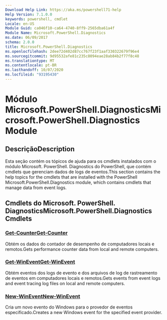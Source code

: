 ```yaml
---
Download Help Link: https://aka.ms/powershell71-help
Help Version: 7.1.0.0
keywords: powershell, cmdlet
Locale: en-US
Module Guid: ca046f10-ca64-4740-8ff9-2565dba61a4f
Module Name: Microsoft.PowerShell.Diagnostics
ms.date: 06/09/2017
schema: 2.0.0
title: Microsoft.PowerShell.Diagnostics
ms.openlocfilehash: 2dee72d402d87cc767f23f1aaf330322679f96e4
ms.sourcegitcommit: 9d95532afe81c235c8094eae28ab84b2f77f8c48
ms.translationtype: MT
ms.contentlocale: pt-BR
ms.lasthandoff: 10/07/2020
ms.locfileid: "93195430"
---
```

# <span data-ttu-id="d26e8-103">Módulo Microsoft.PowerShell.Diagnostics</span><span class="sxs-lookup"><span data-stu-id="d26e8-103">Microsoft.PowerShell.Diagnostics Module</span></span>

## <span data-ttu-id="d26e8-104">Descrição</span><span class="sxs-lookup"><span data-stu-id="d26e8-104">Description</span></span>

<span data-ttu-id="d26e8-105">Esta seção contém os tópicos de ajuda para os cmdlets instalados com o módulo Microsoft. PowerShell. Diagnostics do PowerShell, que contém cmdlets que gerenciam dados de logs de eventos.</span><span class="sxs-lookup"><span data-stu-id="d26e8-105">This section contains the help topics for the cmdlets that are installed with the PowerShell Microsoft.PowerShell.Diagnostics module, which contains cmdlets that manage data from event logs.</span></span>

## <span data-ttu-id="d26e8-106">Cmdlets do Microsoft. PowerShell. Diagnostics</span><span class="sxs-lookup"><span data-stu-id="d26e8-106">Microsoft.PowerShell.Diagnostics Cmdlets</span></span>

### [<span data-ttu-id="d26e8-107">Get-Counter</span><span class="sxs-lookup"><span data-stu-id="d26e8-107">Get-Counter</span></span>](Get-Counter.md)
<span data-ttu-id="d26e8-108">Obtém os dados do contador de desempenho de computadores locais e remotos.</span><span class="sxs-lookup"><span data-stu-id="d26e8-108">Gets performance counter data from local and remote computers.</span></span>

### [<span data-ttu-id="d26e8-109">Get-WinEvent</span><span class="sxs-lookup"><span data-stu-id="d26e8-109">Get-WinEvent</span></span>](Get-WinEvent.md)
<span data-ttu-id="d26e8-110">Obtém eventos dos logs de evento e dos arquivos de log de rastreamento de eventos em computadores locais e remotos.</span><span class="sxs-lookup"><span data-stu-id="d26e8-110">Gets events from event logs and event tracing log files on local and remote computers.</span></span>

### [<span data-ttu-id="d26e8-111">New-WinEvent</span><span class="sxs-lookup"><span data-stu-id="d26e8-111">New-WinEvent</span></span>](New-WinEvent.md)
<span data-ttu-id="d26e8-112">Cria um novo evento do Windows para o provedor de eventos especificado.</span><span class="sxs-lookup"><span data-stu-id="d26e8-112">Creates a new Windows event for the specified event provider.</span></span>

